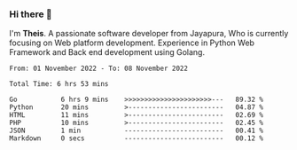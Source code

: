 ### Hi there 👋

I'm <b>Theis</b>. A passionate software developer from Jayapura, Who is currently focusing on Web platform development. Experience in Python Web Framework and Back end development using Golang.

 
 <!--START_SECTION:waka-->

```text
From: 01 November 2022 - To: 08 November 2022

Total Time: 6 hrs 53 mins

Go           6 hrs 9 mins    >>>>>>>>>>>>>>>>>>>>>>---   89.32 %
Python       20 mins         >------------------------   04.87 %
HTML         11 mins         >------------------------   02.69 %
PHP          10 mins         >------------------------   02.45 %
JSON         1 min           -------------------------   00.41 %
Markdown     0 secs          -------------------------   00.12 %
```

<!--END_SECTION:waka-->
